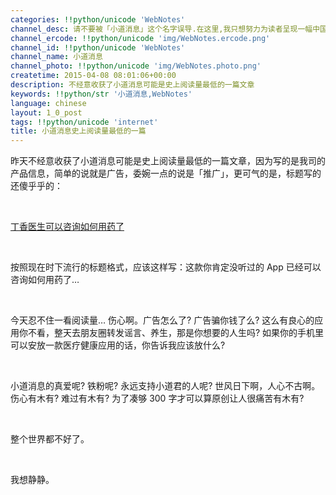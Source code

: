 ```yaml
---
categories: !!python/unicode 'WebNotes'
channel_desc: 请不要被「小道消息」这个名字误导.在这里,我只想努力为读者呈现一幅中国互联网的清明上河图.
channel_ercode: !!python/unicode 'img/WebNotes.ercode.png'
channel_id: !!python/unicode 'WebNotes'
channel_name: 小道消息
channel_photo: !!python/unicode 'img/WebNotes.photo.png'
createtime: 2015-04-08 08:01:06+00:00
description: 不经意收获了小道消息可能是史上阅读量最低的一篇文章
keywords: !!python/str '小道消息,WebNotes'
language: chinese
layout: 1_0_post
tags: !!python/unicode 'internet'
title: 小道消息史上阅读量最低的一篇
---
```

<div class="rich_media_content" id="js_content">
<p>
         昨天不经意收获了小道消息可能是史上阅读量最低的一篇文章，因为写的是我司的产品信息，简单的说就是广告，委婉一点的说是「推广」，更可气的是，标题写的还傻乎乎的：
        </p>
<p>
<br/>
</p>
<p>
<a data_ue_src="http://mp.weixin.qq.com/s?__biz=MjM5ODIyMTE0MA==&amp;mid=207238816&amp;idx=1&amp;sn=94336c3cf70d636fb1d6365e9160e75b&amp;scene=21#wechat_redirect" href="http://mp.weixin.qq.com/s?__biz=MjM5ODIyMTE0MA==&amp;mid=207238816&amp;idx=1&amp;sn=94336c3cf70d636fb1d6365e9160e75b&amp;scene=21#wechat_redirect" target="_blank">
          丁香医生可以咨询如何用药了
         </a>
<br/>
</p>
<p>
<br/>
</p>
<p>
         按照现在时下流行的标题格式，应该这样写：这款你肯定没听过的 App 已经可以咨询如何用药了…
        </p>
<p>
<br/>
</p>
<p>
         今天忍不住一看阅读量… 伤心啊。广告怎么了? 广告骗你钱了么? 这么有良心的应用你不看，整天去朋友圈转发谣言、养生，那是你想要的人生吗? 如果你的手机里可以安放一款医疗健康应用的话，你告诉我应该放什么?
        </p>
<p>
<br/>
</p>
<p>
         小道消息的真爱呢? 铁粉呢? 永远支持小道君的人呢? 世风日下啊，人心不古啊。伤心有木有? 难过有木有? 为了凑够 300 字才可以算原创让人很痛苦有木有?
        </p>
<p>
<br/>
</p>
<p>
         整个世界都不好了。
        </p>
<p>
<br/>
</p>
<p>
         我想静静。
        </p>
</div>